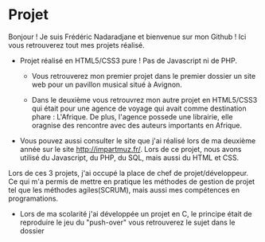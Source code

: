 # Projet
Bonjour !
Je suis Frédéric Nadaradjane et bienvenue sur mon Github !
Ici vous retrouverez tout mes projets réalisé.

* Projet réalisé en HTML5/CSS3 pure ! Pas de Javascript ni de PHP.

  * Vous retrouverez mon premier projet dans le premier dossier un site web pour un pavillon musical situé à Avignon.

  * Dans le deuxième vous retrouvrez mon autre projet en HTML5/CSS3 qui était pour une agence de voyage qui avait comme destination phare :
  L'Afrique.
  De plus, l'agence possede une librairie, elle oragnise des rencontre avec des auteurs importants en Afrique.
  

* Vous pouvez aussi consulter le site que j'ai réalisé lors de ma deuxième année sur le site http://impartmuz.fr/. Lors de ce projet, nous avons utilisé
du Javascript, du PHP, du SQL, mais aussi du HTML et CSS.

Lors de ces 3 projets, j'ai occupé la place de chef de projet/développeur. Ce qui m'a permis de mettre en pratique les méthodes de gestion de projet tel que les méthodes agiles(SCRUM), mais aussi mes compétences en programations.

* Lors de ma scolarité j'ai développée un projet en C, le principe était de reproduire le jeu du "push-over" vous retrouverez le sujet dans le dossier
